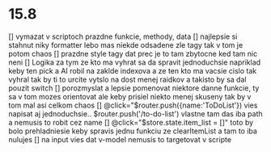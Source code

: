 # 15.8 
[] vymazat v scriptoch prazdne funkcie, methody, data
[] najlepsie si stahnut niky formatter lebo mas niekde odsadene zle tagy tak v tom je potom chaos
[] prazdne style tagy dat prec je to tam zbytocne ked tam nic neni
[] Logika za tym ze kto ma vyhrat sa da spravit jednoduchsie napriklad keby ten pick a AI robil na zaklde indexova a ze ten kto ma vacsie cislo tak vyhral tak by ti to urcite vytslo na dost menej raidkov a takisto by sa dal pouzit switch
[] porozmyslat a lepsie pomenovat niektore danne funkcie, ty sa v tom mozes orientovat ale keby prisiel niekto menej skuseny tak by v tom mal asi celkom chaos
[] @click="$router.push({name:'ToDoList'}) vies napisat aj jednoduchsie.. $router.push('/to-do-list') vlastne tam das iba path a nemusis to robit cez name
[]  @click="$store.state.item_list = []" toto by bolo prehladniesie keby spravis jednu funkciu ze clearItemList a tam to iba nulujes
[] na input vies dat v-model nemusis to targetovat v scripte
